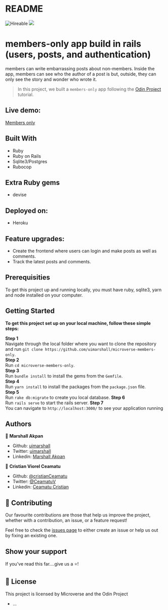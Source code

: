 # README

![Hireable](https://img.shields.io/badge/Hireable-yes-success) ![](https://img.shields.io/badge/-Microverse%20projects-blueviolet)

# members-only app build in rails (users, posts, and authentication)

members can write embarrassing posts about non-members. Inside the app, members can see who the author of a post is but, outside, they can only see the story and wonder who wrote it.

> In this project, we built a `members-only` app following the [Odin Project](https://www.theodinproject.com/courses/ruby-on-rails/lessons/authentication) tutorial.<br>

## Live demo:

[Members only](https://microverse-rails-members-only.herokuapp.com/)

## Built With

- Ruby
- Ruby on Rails
- Sqlite3/Postgres
- Rubocop

## Extra Ruby gems

- devise

## Deployed on:

- Heroku

## Feature upgrades:

- Create the frontend where users can login and make posts as well as comments.
- Track the latest posts and comments.

## Prerequisities

To get this project up and running locally, you must have ruby, sqlite3, yarn and node installed on your computer.

## Getting Started

**To get this project set up on your local machine, follow these simple steps:**

**Step 1**<br>
Navigate through the local folder where you want to clone the repository and run
`git clone https://github.com/uimarshall/microverse-members-only`.<br>
**Step 2**<br>
Run `cd microverse-members-only`.<br>
**Step 3**<br>
Run `bundle install` to install the gems from the `Gemfile`.<br>
**Step 4**<br>
Run `yarn install` to install the packages from the `package.json` file.<br>
**Step 5**<br>
Run `rake db:migrate` to create you local database.
**Step 6**<br>
Run `rails serve` to start the rails server.
**Step 7**<br>
You can navigate to `http://localhost:3000/` to see your application running<br>

## Authors

👤 **Marshall Akpan**

- Github: [uimarshall](https://github.com/uimarshall)
- Twitter: [uimarshall](https://twitter.com/uimarshall)
- Linkedin: [Marshall Akpan](https://www.linkedin.com/in/marshall-akpan-19745526/)

👤 **Cristian Viorel Ceamatu**

- Github: [@cristianCeamatu](https://github.com/cristianCeamatu)
- Twitter: [@CeamatuV](https://twitter.com/CeamatuV)
- Linkedin: [Ceamatu Cristian](https://www.linkedin.com/in/ceamatu-cristian/)

## 🤝 Contributing

Our favourite contributions are those that help us improve the project, whether with a contribution, an issue, or a feature request!

Feel free to check the [issues page](https://github.com/uimarshall/microverse-members-only/issues) to either create an issue or help us out by fixing an existing one.

## Show your support

If you've read this far....give us a ⭐️!

## 📝 License

This project is licensed by Microverse and the Odin Project

- ...
